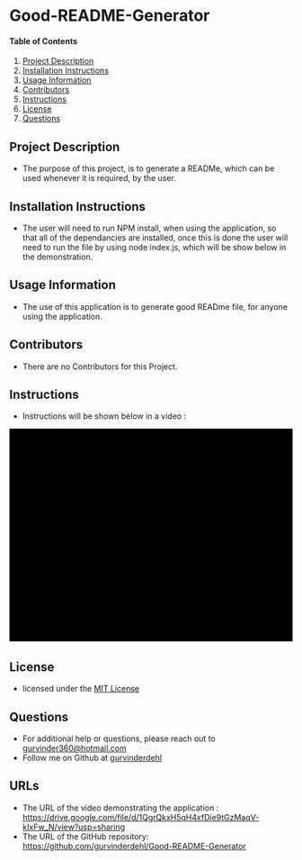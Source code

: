  # Good-README-Generator
          
#### Table of Contents
1. [Project Description](#project-description)
2. [Installation Instructions](#installation-instructions)
3. [Usage Information](#usage-information)
4. [Contributors](#contributors)
5. [Instructions](#Instructions)
6. [License](#license)
7. [Questions](#questions)
## Project Description
* The purpose of this project, is to generate a READMe, which can be used whenever it is required, by the user.
## Installation Instructions
* The user will need to run NPM install, when using the application, so that all of the dependancies are installed, once this is done the user will need to run the file by using node index.js, which will be show below in the demonstration.
## Usage Information
* The use of this application is to generate good READme file, for anyone using the application.
## Contributors
* There are no Contributors for this Project.
## Instructions
* Instructions will be shown below in a video :
<img src="assets/zoom.gif" alt="Good README Generator"/>

## License
* licensed under the [MIT License](LICENSE)
## Questions
* For additional help or questions, please reach out to gurvinder360@hotmail.com
* Follow me on Github at [gurvinderdehl](http://github.com/gurvinderdehl)

## URLs 

* The URL of the video demonstrating the application : https://drive.google.com/file/d/1QgrQkxH5qH4xfDie9tGzMaqV-kIxFw_N/view?usp=sharing
* The URL of the GitHub repository: https://github.com/gurvinderdehl/Good-README-Generator
